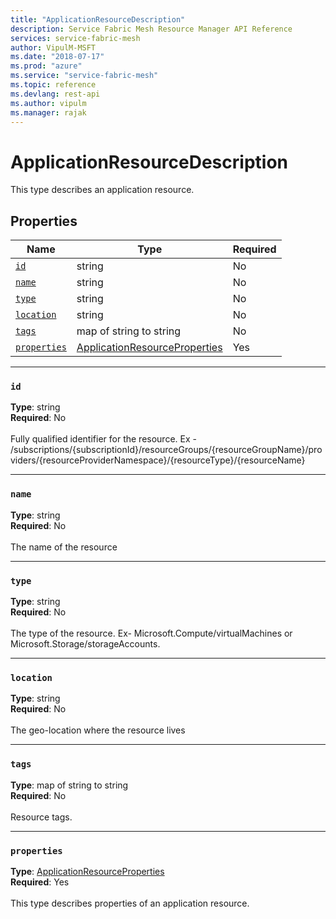 ```yaml
---
title: "ApplicationResourceDescription"
description: Service Fabric Mesh Resource Manager API Reference
services: service-fabric-mesh
author: VipulM-MSFT
ms.date: "2018-07-17"
ms.prod: "azure"
ms.service: "service-fabric-mesh"
ms.topic: reference
ms.devlang: rest-api
ms.author: vipulm
ms.manager: rajak
---
```

# ApplicationResourceDescription

This type describes an application resource.

## Properties
| Name | Type | Required |
| --- | --- | --- |
| [`id`](#id) | string | No |
| [`name`](#name) | string | No |
| [`type`](#type) | string | No |
| [`location`](#location) | string | No |
| [`tags`](#tags) | map of string to string | No |
| [`properties`](#properties) | [ApplicationResourceProperties](sfmeshrp-model-applicationresourceproperties.md) | Yes |

____
### `id`
__Type__: string <br/>
__Required__: No<br/>
<br/>
Fully qualified identifier for the resource. Ex - /subscriptions/{subscriptionId}/resourceGroups/{resourceGroupName}/providers/{resourceProviderNamespace}/{resourceType}/{resourceName}

____
### `name`
__Type__: string <br/>
__Required__: No<br/>
<br/>
The name of the resource

____
### `type`
__Type__: string <br/>
__Required__: No<br/>
<br/>
The type of the resource. Ex- Microsoft.Compute/virtualMachines or Microsoft.Storage/storageAccounts.

____
### `location`
__Type__: string <br/>
__Required__: No<br/>
<br/>
The geo-location where the resource lives

____
### `tags`
__Type__: map of string to string <br/>
__Required__: No<br/>
<br/>
Resource tags.

____
### `properties`
__Type__: [ApplicationResourceProperties](sfmeshrp-model-applicationresourceproperties.md) <br/>
__Required__: Yes<br/>
<br/>
This type describes properties of an application resource.
